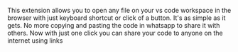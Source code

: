 This extension allows you to open any file on your vs code workspace in the browser with just keyboard shortcut or click of a button.
It's as simple as it gets. No more copying and pasting the code in whatsapp to share it with others. Now with just one click you can share your code to anyone on the internet using links
